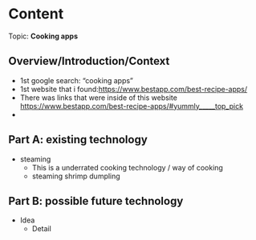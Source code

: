 # Content
Topic: **Cooking apps**

## Overview/Introduction/Context
* 1st google search: “cooking apps”
* 1st website that i found:https://www.bestapp.com/best-recipe-apps/
* There was links that were inside of this website https://www.bestapp.com/best-recipe-apps/#yummly_____top_pick
*

## Part A: existing technology
* steaming 
  * This is a underrated cooking technology / way of cooking 
  * steaming shrimp dumpling 
 

## Part B: possible future technology
* Idea
  * Detail
